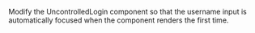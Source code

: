 Modify the UncontrolledLogin component so that the username input is automatically focused when the component renders the first time.
